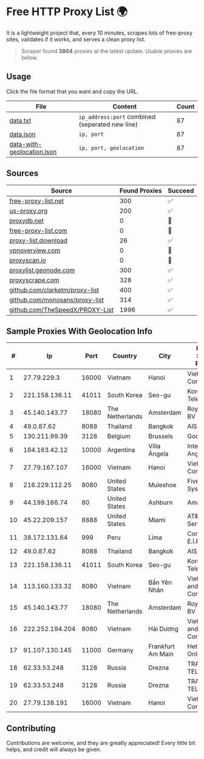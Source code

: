 
# Free HTTP Proxy List 🌍

It is a lightweight project that, every 10 minutes, scrapes lots of free-proxy sites, validates if it works, and serves a clean proxy list.


> Scraper found **3864** proxies at the latest update. Usable proxies are below.

## Usage

Click the file format that you want and copy the URL.


|File|Content|Count|
|----|-------|-----|
|[data.txt](https://raw.githubusercontent.com/themiralay/Proxy-List-World/master/data.txt)|`ip_address:port` combined (seperated new line)|87|
|[data.json](https://raw.githubusercontent.com/themiralay/Proxy-List-World/master/data.json)|`ip, port`|87|
|[data-with-geolocation.json](https://raw.githubusercontent.com/themiralay/Proxy-List-World/master/data-with-geolocation.json)|`ip, port, geolocation`|87|

## Sources

|Source|Found Proxies|Succeed|
|------|-------------|-------|
|[free-proxy-list.net](https://free-proxy-list.net)|300|✅|
|[us-proxy.org](https://www.us-proxy.org)|200|✅|
|[proxydb.net](http://proxydb.net)|0|🚫|
|[free-proxy-list.com](https://free-proxy-list.com/?page=&port=&type%5B%5D=http&type%5B%5D=https&up_time=0&search=Search)|0|🚫|
|[proxy-list.download](https://www.proxy-list.download/HTTP)|26|✅|
|[vpnoverview.com](https://vpnoverview.com/privacy/anonymous-browsing/free-proxy-servers)|0|🚫|
|[proxyscan.io](https://www.proxyscan.io)|0|🚫|
|[proxylist.geonode.com](https://proxylist.geonode.com/api/proxy-list?limit=300&page=1&sort_by=lastChecked&sort_type=desc&protocols=http,https)|300|✅|
|[proxyscrape.com](https://api.proxyscrape.com/v2/?request=displayproxies&protocol=http&timeout=10000&country=all&ssl=all&anonymity=all)|328|✅|
|[github.com/clarketm/proxy-list](https://raw.githubusercontent.com/clarketm/proxy-list/master/proxy-list-raw.txt)|400|✅|
|[github.com/monosans/proxy-list](https://raw.githubusercontent.com/monosans/proxy-list/main/proxies/http.txt)|314|✅|
|[github.com/TheSpeedX/PROXY-List](https://raw.githubusercontent.com/TheSpeedX/PROXY-List/master/http.txt)|1996|✅|


## Sample Proxies With Geolocation Info

|#|Ip|Port|Country|City|Internet Service Provider|
|-|--|----|-------|----|-------------------------|
|1|27.79.229.3|16000|Vietnam|Hanoi|Viettel Corporation|
|2|221.158.136.11|41011|South Korea|Seo-gu|Korea Telecom|
|3|45.140.143.77|18080|The Netherlands|Amsterdam|RoyaleHosting BV|
|4|49.0.87.62|8088|Thailand|Bangkok|AIS-Fibre|
|5|130.211.99.39|3128|Belgium|Brussels|Google LLC|
|6|164.163.42.12|10000|Argentina|Villa Ángela|Interret Villa Angela SRL|
|7|27.79.167.107|16000|Vietnam|Hanoi|Viettel Corporation|
|8|216.229.112.25|8080|United States|Muleshoe|Five Area Systems, LLC|
|9|44.199.166.74|80|United States|Ashburn|Amazon.com|
|10|45.22.209.157|8888|United States|Miami|AT&T Services, Inc.|
|11|38.172.131.64|999|Peru|Lima|Conex TV E.I.R.L.|
|12|49.0.87.62|8088|Thailand|Bangkok|AIS-Fibre|
|13|221.158.136.11|41011|South Korea|Seo-gu|Korea Telecom|
|14|113.160.133.32|8080|Vietnam|Bẩn Yên Nhân|VietNam Post and Telecom Corporation|
|15|45.140.143.77|18080|The Netherlands|Amsterdam|RoyaleHosting BV|
|16|222.252.194.204|8080|Vietnam|Hải Dương|VietNam Post and Telecom Corporation|
|17|91.107.130.145|11000|Germany|Frankfurt Am Main|Hetzner Online AG|
|18|62.33.53.248|3128|Russia|Drezna|TRANS-TELECOM|
|19|62.33.53.248|3128|Russia|Drezna|TRANS-TELECOM|
|20|27.79.138.191|16000|Vietnam|Hanoi|Viettel Corporation|



## Contributing

Contributions are welcome, and they are greatly appreciated! Every
little bit helps, and credit will always be given.

